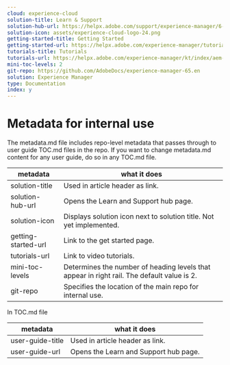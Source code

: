 ```yaml
---
cloud: experience-cloud
solution-title: Learn & Support
solution-hub-url: https://helpx.adobe.com/support/experience-manager/6-5.html
solution-icon: assets/experience-cloud-logo-24.png
getting-started-title: Getting Started
getting-started-url: https://helpx.adobe.com/experience-manager/tutorials.html
tutorials-title: Tutorials
tutorials-url: https://helpx.adobe.com/experience-manager/kt/index/aem-6-5-videos.html
mini-toc-levels: 2
git-repo: https://github.com/AdobeDocs/experience-manager-65.en
solution: Experience Manager
type: Documentation
index: y
---
```


# Metadata for internal use

The metadata.md file includes repo-level metadata that passes through to user guide TOC.md files in the repo. If you want to change metadata.md content for any user guide, do so in any TOC.md file.

| metadata | what it does |
|--- |--- |
| solution-title | Used in article header as link. |
| solution-hub-url | Opens the Learn and Support hub page. |
| solution-icon | Displays solution icon next to solution title. Not yet implemented. |
| getting-started-url | Link to the get started page. |
| tutorials-url | Link to video tutorials. |
| mini-toc-levels | Determines the number of heading levels that appear in right rail. The default value is 2. |
| git-repo | Specifies the location of the main repo for internal use. |

In TOC.md file

| metadata | what it does |
|--- |--- |
| user-guide-title | Used in article header as link. |
| user-guide-url | Opens the Learn and Support hub page. |
